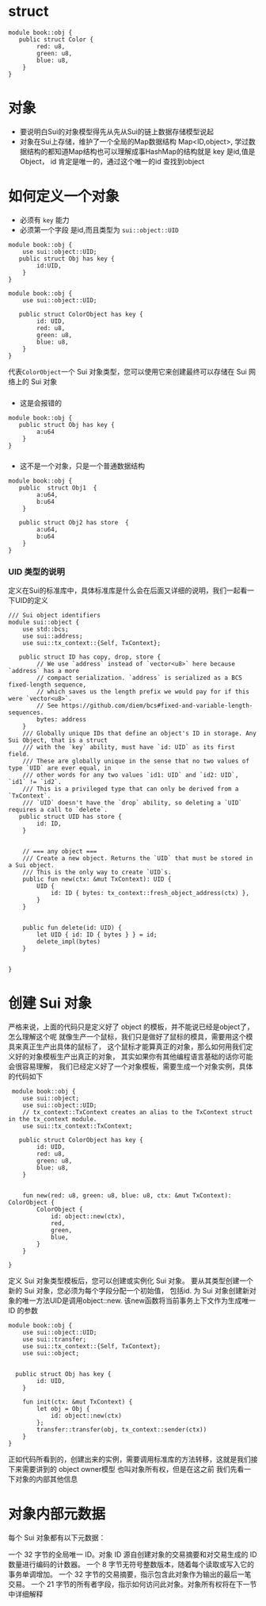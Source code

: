 # struct
```Move
module book::obj {
   public struct Color {
        red: u8,
        green: u8,
        blue: u8,
    }
}
```

# 对象
- 要说明白Sui的对象模型得先从先从Sui的链上数据存储模型说起
- 对象在Sui上存储，维护了一个全局的Map数据结构  Map<ID,object>,
学过数据结构的都知道Map结构也可以理解成事HashMap的结构就是 key 是id,值是Object，
id 肯定是唯一的，通过这个唯一的id 查找到object

# 如何定义一个对象
- 必须有 `key` 能力
- 必须第一个字段 是id,而且类型为 `sui::object::UID`

```move
module book::obj {
    use sui::object::UID;
   public struct Obj has key {
        id:UID,
    }
}

```

```Move
module book::obj {
    use sui::object::UID;
    
   public struct ColorObject has key {
        id: UID,
        red: u8,
        green: u8,
        blue: u8,
    }
}
```
代表`ColorObject`一个 Sui 对象类型，您可以使用它来创建最终可以存储在 Sui 网络上的 Sui 对象






### 
- 这是会报错的
```move
module book::obj {
   public struct Obj has key {
        a:u64
    }
}

```


### 
- 这不是一个对象，只是一个普通数据结构
```move
module book::obj {
   public  struct Obj1  {
        a:u64,
        b:u64
    }
    
   public struct Obj2 has store  {
        a:u64,
        b:u64
    }
}

```



### UID 类型的说明
定义在Sui的标准库中，具体标准库是什么会在后面又详细的说明，我们一起看一下UID的定义

```move
/// Sui object identifiers
module sui::object {
    use std::bcs;
    use sui::address;
    use sui::tx_context::{Self, TxContext};
    
   public struct ID has copy, drop, store {
        // We use `address` instead of `vector<u8>` here because `address` has a more
        // compact serialization. `address` is serialized as a BCS fixed-length sequence,
        // which saves us the length prefix we would pay for if this were `vector<u8>`.
        // See https://github.com/diem/bcs#fixed-and-variable-length-sequences.
        bytes: address
    }
    /// Globally unique IDs that define an object's ID in storage. Any Sui Object, that is a struct
    /// with the `key` ability, must have `id: UID` as its first field.
    /// These are globally unique in the sense that no two values of type `UID` are ever equal, in
    /// other words for any two values `id1: UID` and `id2: UID`, `id1` != `id2`.
    /// This is a privileged type that can only be derived from a `TxContext`.
    /// `UID` doesn't have the `drop` ability, so deleting a `UID` requires a call to `delete`.
   public struct UID has store {
        id: ID,
    }
    

    // === any object ===
    /// Create a new object. Returns the `UID` that must be stored in a Sui object.
    /// This is the only way to create `UID`s.
    public fun new(ctx: &mut TxContext): UID {
        UID {
            id: ID { bytes: tx_context::fresh_object_address(ctx) },
        }
    }


    public fun delete(id: UID) {
        let UID { id: ID { bytes } } = id;
        delete_impl(bytes)
    }


}

```
# 创建 Sui 对象
严格来说，上面的代码只是定义好了 object 的模板，并不能说已经是object了，怎么理解这个呢
就像生产一个鼠标，我们只是做好了鼠标的模具，需要用这个模具来真正生产出具体的鼠标了，
这个鼠标才能算真正的对象，那么如何用我们定义好的对象模板生产出真正的对象，
其实如果你有其他编程语言基础的话你可能会很容易理解，
我们已经定义好了一个对象模板，需要生成一个对象实例，具体的代码如下


```move
 module book::obj {
    use sui::object;
    use sui::object::UID;
    // tx_context::TxContext creates an alias to the TxContext struct in the tx_context module.
    use sui::tx_context::TxContext;

   public struct ColorObject has key {
        id: UID,
        red: u8,
        green: u8,
        blue: u8,
    }
    
    
    fun new(red: u8, green: u8, blue: u8, ctx: &mut TxContext): ColorObject {
        ColorObject {
            id: object::new(ctx),
            red,
            green,
            blue,
        }
    }

}
```

定义 Sui 对象类型模板后，您可以创建或实例化 Sui 对象。
要从其类型创建一个新的 Sui 对象，您必须为每个字段分配一个初始值，
包括id. 为 Sui 对象创建新对象的唯一方法UID是调用object::new. 
该new函数将当前事务上下文作为生成唯一 ID 的参数


```move
module book::obj {
    use sui::object::UID;
    use sui::transfer;
    use sui::tx_context::{Self, TxContext};
    use sui::object;


  public struct Obj has key {
        id: UID,
    }
    
    fun init(ctx: &mut TxContext) {
        let obj = Obj {
            id: object::new(ctx)
        };
        transfer::transfer(obj, tx_context::sender(ctx))
    }
}

```




正如代码所看到的，创建出来的实例，需要调用标准库的方法转移，这就是我们接下来需要讲到的 object owner模型
也叫对象所有权，但是在这之前 我们先看一下对象的内部其他信息

# 对象内部元数据
每个 Sui 对象都有以下元数据：

一个 32 字节的全局唯一 ID。对象 ID 源自创建对象的交易摘要和对交易生成的 ID 数量进行编码的计数器。
一个 8 字节无符号整数版本，随着每个读取或写入它的事务单调增加。
一个 32 字节的交易摘要，指示包含此对象作为输出的最后一笔交易。
一个 21 字节的所有者字段，指示如何访问此对象。对象所有权将在下一节中详细解释






